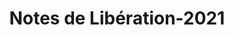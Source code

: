 ﻿---
title: Notes de Libération-2021
type: docs
weight: 9
url: /fr/net/release-notes-2021/
description: Les notes de sortie du Aspose.3D publiées en 2021.
---
